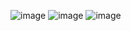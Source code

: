 ![image](https://github.com/user-attachments/assets/413570fa-7b5f-45ea-9854-994cd5c8dfac)
![image](https://github.com/user-attachments/assets/c6215fcb-b36f-4c96-aedb-e469fc01e2ee)
![image](https://github.com/user-attachments/assets/1b918591-42e1-4e65-ac64-9d6ceac64eee)


